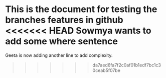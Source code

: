 This is the document for testing the branches features in github
<<<<<<< HEAD
Sowmya wants to add some where sentence
=======
Geeta is now adding another line to add complexity.
>>>>>>> da7aed6fa7f2c0af01b1edf7bc1c30ceab5f07be
